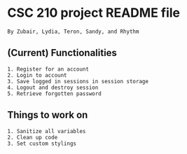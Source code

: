 # CSC 210 project README file

    By Zubair, Lydia, Teron, Sandy, and Rhythm

## (Current) Functionalities

    1. Register for an account
    2. Login to account
    3. Save logged in sessions in session storage
    4. Logout and destroy session
    5. Retrieve forgotten password

## Things to work on

    1. Sanitize all variables
    2. Clean up code
    3. Set custom stylings

